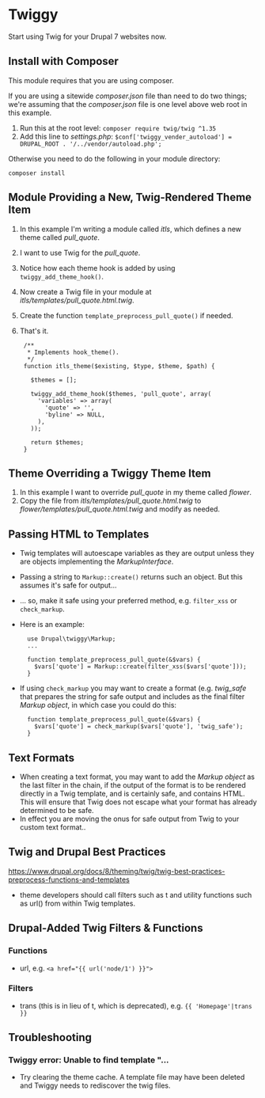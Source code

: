 # Twiggy

Start using Twig for your Drupal 7 websites now.

## Install with Composer

This module requires that you are using composer.

If you are using a sitewide _composer.json_ file than need to do two things; we're assuming that the _composer.json_ file is one level above web root in this example.

1. Run this at the root level: `composer require twig/twig ^1.35`
2. Add this line to _settings.php_: `$conf['twiggy_vender_autoload'] = DRUPAL_ROOT . '/../vendor/autoload.php';`
    
Otherwise you need to do the following in your module directory:

    composer install

## Module Providing a New, Twig-Rendered Theme Item

1. In this example I'm writing a module called _itls_, which defines a new theme called _pull_quote_.
2. I want to use Twig for the _pull_quote_.
3. Notice how each theme hook is added by using `twiggy_add_theme_hook()`.
4. Now create a Twig file in your module at _itls/templates/pull_quote.html.twig_.
5. Create the function `template_preprocess_pull_quote()` if needed.
6. That's it.
    
        /**
         * Implements hook_theme().
         */
        function itls_theme($existing, $type, $theme, $path) {
        
          $themes = [];
        
          twiggy_add_theme_hook($themes, 'pull_quote', array(
            'variables' => array(
              'quote' => '',
              'byline' => NULL,
            ),
          ));
        
          return $themes;
        }

## Theme Overriding a Twiggy Theme Item

1. In this example I want to override _pull_quote_ in my theme called _flower_.
2. Copy the file from _itls/templates/pull_quote.html.twig_ to _flower/templates/pull_quote.html.twig_ and modify as needed.

## Passing HTML to Templates

* Twig templates will autoescape variables as they are output unless they are objects implementing the _MarkupInterface_.
* Passing a string to `Markup::create()` returns such an object.  But this assumes it's safe for output...
* ... so, make it safe using your preferred method, e.g. `filter_xss` or `check_markup`.
* Here is an example:

        use Drupal\twiggy\Markup;
        ... 
        
        function template_preprocess_pull_quote(&$vars) {
          $vars['quote'] = Markup::create(filter_xss($vars['quote']));
        }
        
* If using `check_markup` you may want to create a format (e.g. _twig_safe_ that prepares the string for safe output and includes as the final filter _Markup object_, in which case you could do this:

        function template_preprocess_pull_quote(&$vars) {
          $vars['quote'] = check_markup($vars['quote'], 'twig_safe');
        }

## Text Formats

* When creating a text format, you may want to add the _Markup object_ as the last filter in the chain, if the output of the format is to be rendered directly in a Twig template, and is certainly safe, and contains HTML.  This will ensure that Twig does not escape what your format has already determined to be safe.
* In effect you are moving the onus for safe output from Twig to your custom text format..
    
## Twig and Drupal Best Practices

<https://www.drupal.org/docs/8/theming/twig/twig-best-practices-preprocess-functions-and-templates>

* theme developers should call filters such as t and utility functions such as url() from within Twig templates. 

## Drupal-Added Twig Filters & Functions

### Functions

* url, e.g. `<a href="{{ url('node/1') }}">`

### Filters
* trans (this is in lieu of t, which is deprecated), e.g. `{{ 'Homepage'|trans }}`




## Troubleshooting

### Twiggy error: Unable to find template "... 

- Try clearing the theme cache.  A template file may have been deleted and Twiggy needs to rediscover the twig files. 


